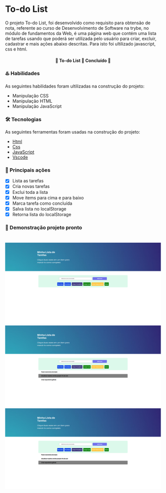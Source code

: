 # To-do List 

O projeto To-do List, foi desenvolvido como requisito para obtensão de nota, referente ao curso de Desenvolvimento de Software na trybe, no módulo de fundamentos da Web, é uma página web que contém uma lista de tarefas usando que poderá ser utilizada pelo usuário para criar, excluir, cadastrar e mais ações abaixo descritas. Para isto foi ultilizado javascript, css e html.

<h4 align="center"> 
	🚧  To-do List 🚀 Concluído  🚧
</h4>

### :hotsprings: Habilidades 

As seguintes habilidades foram ultilizadas na construção do projeto:

- Manipulação CSS
- Manipulação HTML
- Manipulação JavaScript

### 🛠 Tecnologias

As seguintes ferramentas foram usadas na construção do projeto:

- [Html](https://htmlreference.io/)
- [Css](https://developer.mozilla.org/pt-BR/docs/Web/CSS)
- [JavaScript](https://developer.mozilla.org/pt-BR/docs/Web/javascript)
- [Vscode](https://code.visualstudio.com/)


### :dart: Principais ações

- [x] Lista as tarefas 
- [x] Cria novas tarefas
- [x] Exclui toda a lista
- [x] Move items para cima e para baixo
- [x] Marca tarefa como concluída
- [x] Salva lista no localStorage
- [x] Retorna lista do localStorage

### :movie_camera: Demonstração projeto pronto

<h1 align="center" >
  <img alt="PixelsArt" title="#To-do List" src="./assets/photo1.png" />
    <br>
    <img alt="PixelsArt" title="#To-do List" src="./assets/photo2.png" />  
    <br>
    <img alt="PixelsArt" title="#To-do List" src="./assets/photo3.png" />
</h1>